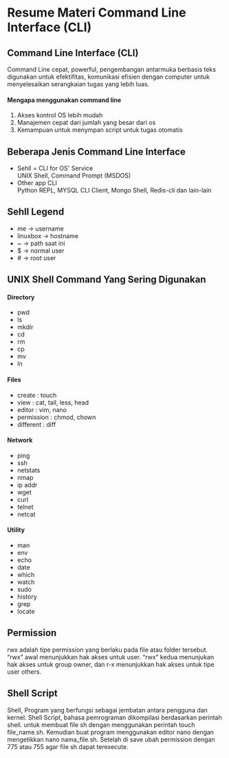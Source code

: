 # Resume Materi Command Line Interface (CLI)

## Command Line Interface (CLI)
Command Line cepat, powerful, pengembangan antarmuka berbasis teks digunakan untuk efektifitas, komunikasi efisien dengan computer untuk menyelesaikan serangkaian tugas yang lebih luas.

#### Mengapa menggunakan command line
<ol>
<li>Akses kontrol OS lebih mudah</li>
<li>Manajemen cepat dari jumlah yang besar dari os</li>
<li>Kemampuan untuk menympan script untuk tugas otomatis</li>
</ol>

## Beberapa Jenis Command Line Interface
<ul>
<li>Sehll = CLI for OS' Service</li>
UNIX Shell, Command Prompt (MSDOS)
<li>Other app CLI </li>
Python REPL, MYSQL CLI Client, Mongo Shell, Redis-cli dan lain-lain
</ul>

## Sehll Legend
<ul>
<li>me -> username</li>
<li>linuxbox -> hostname</li>
<li>~ -> path saat ini</li>
<li>$ -> normal user</li>
<li># -> root user</li>
</ul>

## UNIX Shell Command Yang Sering Digunakan

#### Directory
<ul>
<li>pwd</li>
<li>ls</li>
<li>mkdir</li>
<li>cd</li>
<li>rm</li>
<li>cp</li>
<li>mv</li>
<li>ln</li>
</ul>

#### Files
<ul>
<li>create : touch</li>
<li>view : cat, tail, less, head</li>
<li>editor : vim, nano</li>
<li>permission : chmod, chown</li>
<li>different : diff</li>
</ul>

#### Network
<ul>
<li>ping</li>
<li>ssh</li>
<li>netstats</li>
<li>nmap</li>
<li>ip addr</li>
<li>wget</li>
<li>curl</li>
<li>telnet</li>
<li>netcat</li>
</ul>

#### Utility
<ul>
<li>man</li>
<li>env</li>
<li>echo</li>
<li>date</li>
<li>which</li>
<li>watch</li>
<li>sudo</li>
<li>history</li>
<li>grep</li>
<li>locate</li>
</ul>

## Permission
rwx adalah tipe permission yang berlaku pada file atau folder tersebut. “rwx” awal menunjukkan hak akses untuk user. “rwx” kedua menunjukan hak akses untuk group owner, dan r-x menunjukkan hak akses untuk tipe user others.

## Shell Script
Shell, Program yang berfungsi sebagai jembatan antara pengguna dan kernel. Shell Script, bahasa pemrograman dikompilasi berdasarkan perintah shell. untuk membuat file sh dengan menggunakan perintah touch file_name.sh. Kemudian buat program menggunakan editor nano dengan mengetikkan nano nama_file.sh. Setelah di save ubah permission dengan 775 atau 755 agar file sh dapat terexecute.